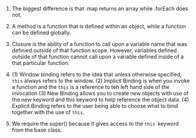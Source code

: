 1. The biggest difference is that .map returns an array while .forEach does not.
2. A method is a function that is defined within an object, while a function can be defined globally.
3. Closure is the ability of a function to call upon a variable name that was definied outside of that function scope. However, variables defined outside of that function cannot call upon a variable defined inside of a that particular function.
4. (1) Window binding refers to the idea that unless otherwise specified, `this` always refers to the window.
(2) Implicit Binding is when you invoke a function and the `this` is a reference to teh left hand side of the invocation
(3) New Binding allows you to create new objects with use of the new keyword and this keyword to help reference the object data.
(4) Explicit Binding refers to the user being able to choose what to bind together with the use of `this`.

5. We require the super() because it gives access to the `this `keyword from the base class.

